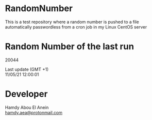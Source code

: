 # RandomNumber    
This is a test repository where a random number is pushed to a file automatically passwordless from a cron job in my Linux CentOS server    
# Random Number of the last run   
20044
      
Last update (GMT +1)    
11/05/21 12:00:01
# Developer    
Hamdy Abou El Anein   
hamdy.aea@protonmail.com
